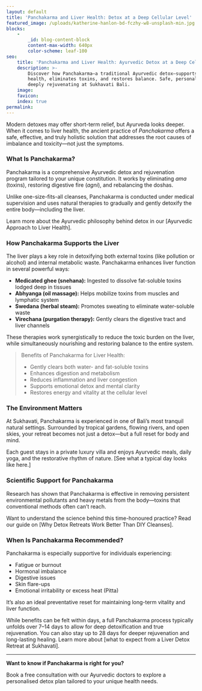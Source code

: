 ```yaml
---
layout: default
title: 'Panchakarma and Liver Health: Detox at a Deep Cellular Level'
featured_image: /uploads/katherine-hanlon-bd-fczhy-w8-unsplash-min.jpg
blocks:
    -
        _id: blog-content-block
        content-max-width: 640px
        color-scheme: leaf-100
seo:
    title: 'Panchakarma and Liver Health: Ayurvedic Detox at a Deep Cellular Level'
    description: >-
        Discover how Panchakarma—a traditional Ayurvedic detox—supports liver
        health, eliminates toxins, and restores balance. Safe, personalised, and
        deeply rejuvenating at Sukhavati Bali.
    image:
    favicon:
    index: true
permalink:
---
```

Modern detoxes may offer short-term relief, but Ayurveda looks deeper. When it comes to liver health, the ancient practice of *Panchakarma* offers a safe, effective, and truly holistic solution that addresses the root causes of imbalance and toxicity—not just the symptoms.

### What Is Panchakarma?

Panchakarma is a comprehensive Ayurvedic detox and rejuvenation program tailored to your unique constitution. It works by eliminating *ama* (toxins), restoring digestive fire (*agni*), and rebalancing the doshas.

Unlike one-size-fits-all cleanses, Panchakarma is conducted under medical supervision and uses natural therapies to gradually and gently detoxify the entire body—including the liver.

Learn more about the Ayurvedic philosophy behind detox in our \[Ayurvedic Approach to Liver Health\].

### How Panchakarma Supports the Liver

The liver plays a key role in detoxifying both external toxins (like pollution or alcohol) and internal metabolic waste. Panchakarma enhances liver function in several powerful ways:

* **Medicated ghee (snehana):** Ingested to dissolve fat-soluble toxins lodged deep in tissues
* **Abhyanga (oil massage):** Helps mobilize toxins from muscles and lymphatic system
* **Swedana (herbal steam):** Promotes sweating to eliminate water-soluble waste
* **Virechana (purgation therapy):** Gently clears the digestive tract and liver channels

These therapies work synergistically to reduce the toxic burden on the liver, while simultaneously nourishing and restoring balance to the entire system.

> Benefits of Panchakarma for Liver Health:
>
> * Gently clears both water- and fat-soluble toxins
> * Enhances digestion and metabolism
> * Reduces inflammation and liver congestion
> * Supports emotional detox and mental clarity
> * Restores energy and vitality at the cellular level

### The Environment Matters

At Sukhavati, Panchakarma is experienced in one of Bali’s most tranquil natural settings. Surrounded by tropical gardens, flowing rivers, and open skies, your retreat becomes not just a detox—but a full reset for body and mind.

Each guest stays in a private luxury villa and enjoys Ayurvedic meals, daily yoga, and the restorative rhythm of nature. \[See what a typical day looks like here.\]

### Scientific Support for Panchakarma

Research has shown that Panchakarma is effective in removing persistent environmental pollutants and heavy metals from the body—toxins that conventional methods often can’t reach.

Want to understand the science behind this time-honoured practice? Read our guide on \[Why Detox Retreats Work Better Than DIY Cleanses\].

### When Is Panchakarma Recommended?

Panchakarma is especially supportive for individuals experiencing:

* Fatigue or burnout
* Hormonal imbalance
* Digestive issues
* Skin flare-ups
* Emotional irritability or excess heat (Pitta)

It’s also an ideal preventative reset for maintaining long-term vitality and liver function.

While benefits can be felt within days, a full Panchakarma process typically unfolds over 7–14 days to allow for deep detoxification and true rejuvenation. You can also stay up to 28 days for deeper rejuvenation and long-lasting healing. Learn more about \[what to expect from a Liver Detox Retreat at Sukhavati\].

---

**Want to know if Panchakarma is right for you?**

Book a free consultation with our Ayurvedic doctors to explore a personalised detox plan tailored to your unique health needs.